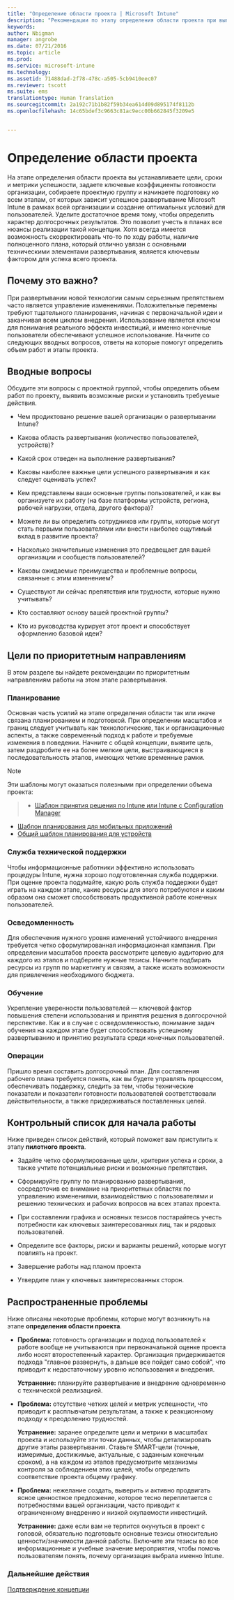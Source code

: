 ```yaml
---
title: "Определение области проекта | Microsoft Intune"
description: "Рекомендации по этапу определения области проекта при выполнении развертывания Intune."
keywords: 
author: Nbigman
manager: angrobe
ms.date: 07/21/2016
ms.topic: article
ms.prod: 
ms.service: microsoft-intune
ms.technology: 
ms.assetid: 71488dad-2f78-478c-a505-5cb9410eec07
ms.reviewer: tscott
ms.suite: ems
translationtype: Human Translation
ms.sourcegitcommit: 2a192c71b1b82f59b34ea614d09d895174f8112b
ms.openlocfilehash: 14c65bdef3c9663c81ac9ecc00b662845f3209e5


---
```


# Определение области проекта
На этапе определения области проекта вы устанавливаете цели, сроки и метрики успешности, задаете ключевые коэффициенты готовности организации, собираете проектную группу и начинаете подготовку ко всем этапам, от которых зависит успешное развертывание Microsoft Intune в рамках всей организации и создание оптимальных условий для пользователей.
Уделите достаточное время тому, чтобы определить характер долгосрочных результатов. Это позволит учесть в планах все нюансы реализации такой концепции. Хотя всегда имеется возможность скорректировать что-то по ходу работы, наличие полноценного плана, который отлично увязан с основными техническими элементами развертывания, является ключевым фактором для успеха всего проекта.

## Почему это важно?
При развертывании новой технологии самым серьезным препятствием часто является управление изменениями. Положительные перемены требуют тщательного планирования, начиная с первоначальной идеи и заканчивая всем циклом внедрения. Использование является ключом для понимания реального эффекта инвестиций, и именно конечные пользователи обеспечивают успешное использование.
Начните со следующих вводных вопросов, ответы на которые помогут определить объем работ и этапы проекта.

## Вводные вопросы
Обсудите эти вопросы с проектной группой, чтобы определить объем работ по проекту, выявить возможные риски и установить требуемые действия.

-   Чем продиктовано решение вашей организации о развертывании Intune?

-   Какова область развертывания (количество пользователей, устройств)?
-   Какой срок отведен на выполнение развертывания?

-   Каковы наиболее важные цели успешного развертывания и как следует оценивать успех?

-   Кем представлены ваши основные группы пользователей, и как вы организуете их работу (на базе платформы устройств, региона, рабочей нагрузки, отдела, другого фактора)?

-   Можете ли вы определить сотрудников или группы, которые могут стать первыми пользователями или внести наиболее ощутимый вклад в развитие проекта?

-   Насколько значительные изменения это предвещает для вашей организации и сообществ пользователей?

-   Каковы ожидаемые преимущества и проблемные вопросы, связанные с этим изменением?

-   Существуют ли сейчас препятствия или трудности, которые нужно учитывать?

-   Кто составляют основу вашей проектной группы?

-   Кто из руководства курирует этот проект и способствует оформлению базовой идеи?

## Цели по приоритетным направлениям
В этом разделе вы найдете рекомендации по приоритетным направлениям работы на этом этапе развертывания.

### Планирование

Основная часть усилий на этапе определения области так или иначе связана планированием и подготовкой. При определении масштабов и границ следует учитывать как технологические, так и организационные аспекты, а также современный подход к работе и требуемые изменения в поведении. Начните с общей концепции, выявите цель, затем раздробите ее на более мелкие цели, выстраивающиеся в последовательность этапов, имеющих четкие временные рамки.


 > [!NOTE]
 >
 > Эти шаблоны могут оказаться полезными при определении объема проекта:
 > > - [Шаблон принятия решения по Intune или Intune с Configuration Manager](https://gallery.technet.microsoft.com/Intune-or-Intune-with-900e8a78)
 > - [Шаблон планирования для мобильных приложений](https://gallery.technet.microsoft.com/Mobile-app-planning-18689d59)
>- [Общий шаблон планирования для устройств](https://gallery.technet.microsoft.com/General-device-management-334c3792)

### Служба технической поддержки
Чтобы информационные работники эффективно использовать процедуры Intune, нужна хорошо подготовленная служба поддержки. При оценке проекта подумайте, какую роль служба поддержки будет играть на каждом этапе, какие ресурсы для этого потребуются и каким образом она сможет способствовать продуктивной работе конечных пользователей.

### Осведомленность
Для обеспечения нужного уровня изменений устойчивого внедрения требуется четко сформулированная информационная кампания. При определении масштабов проекта рассмотрите целевую аудиторию для каждого из этапов и подберите нужные тезисы. Начните подбирать ресурсы из групп по маркетингу и связям, а также искать возможности для привлечения необходимого бюджета.

### Обучение
Укрепление уверенности пользователей — ключевой фактор повышения степени использования и принятия решения в долгосрочной перспективе. Как и в случае с осведомленностью, понимание задач обучения на каждом этапе будет способствовать успешному развертыванию и принятию результата среди конечных пользователей.

### Операции
Пришло время составить долгосрочный план. Для составления рабочего плана требуется понять, как вы будете управлять процессом, обеспечивать поддержку, следить за тем, чтобы технические показатели и показатели готовности пользователей соответствовали действительности, а также придерживаться поставленных целей.

## Контрольный список для начала работы
Ниже приведен список действий, который поможет вам приступить к этапу **пилотного проекта**.

-   Задайте четко сформулированные цели, критерии успеха и сроки, а также учтите потенциальные риски и возможные препятствия.

-   Сформируйте группу по планированию развертывания, сосредоточив ее внимание на приоритетных областях по управлению изменениями, взаимодействию с пользователями и решению технических и рабочих вопросов на всех этапах проекта.

-   При составлении графика и основных тезисов постарайтесь учесть потребности как ключевых заинтересованных лиц, так и рядовых пользователей.

-   Определите все факторы, риски и варианты решений, которые могут повлиять на проект.

-   Завершение работы над планом проекта

-   Утвердите план у ключевых заинтересованных сторон.

## Распространенные проблемы
Ниже описаны некоторые проблемы, которые могут возникнуть на этапе **определения области проекта**.

-   **Проблема:** готовность организации и подход пользователей к работе вообще не учитываются при первоначальной оценке проекта либо носят второстепенный характер. Организация придерживается подхода "главное развернуть, а дальше все пойдет само собой", что приводит к недостаточному уровню использования и внедрения.

    **Устранение:** планируйте развертывание и внедрение одновременно с технической реализацией.

-   **Проблема:** отсутствие четких целей и метрик успешности, что приводит к расплывчатым результатам, а также к реакционному подходу к преодолению трудностей.

    **Устранение:** заранее определите цели и метрики в масштабах проекта и используйте эти точки данных, чтобы детализировать другие этапы развертывания. Ставьте SMART-цели (точные, измеримые, достижимые, актуальные, с заданным конечным сроком), а на каждом из этапов предусмотрите механизмы контроля за соблюдением этих целей, чтобы определить соответствие проекта общему графику.

-   **Проблема:** нежелание создать, выверить и активно продвигать ясное ценностное предложение, которое тесно переплетается с потребностями вашей организации, часто приводит к ограниченному внедрению и низкой окупаемости инвестиций.

    **Устранение:** даже если вам не терпится окунуться в проект с головой, обязательно подготовьте основные тезисы относительно ценности/значимости данной работы. Включите эти тезисы во все информационные и учебные значение мероприятия, чтобы помочь пользователям понять, почему организация выбрала именно Intune.

### Дальнейшие действия
[Подтверждение концепции](proof-of-concept.md)



<!--HONumber=Jul16_HO4-->



